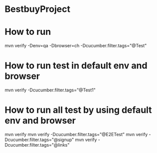 # BestbuyProject
# How to run
mvn verify -Denv=qa -Dbrowser=ch -Dcucumber.filter.tags="@Test"

# How to run test in default env and browser
mvn verify -Dcucumber.filter.tags="@Test1"

# How to run all test by using default env and browser
mvn verify
mvn verify -Dcucumber.filter.tags="@E2ETest"
mvn verify -Dcucumber.filter.tags="@signup"
mvn verify -Dcucumber.filter.tags="@links"


